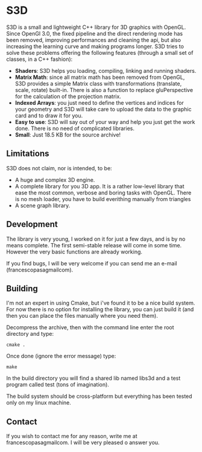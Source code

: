 # S3D

S3D is a small and lightweight C++ library for 3D graphics with OpenGL.
Since OpenGl 3.0, the fixed pipeline and the direct rendering mode has been
removed, improving performances and cleaning the api, but also increasing the
learning curve and making programs longer. S3D tries to solve these problems
offering the following features (through a small set of classes, in a C++
fashion):

 * __Shaders__: S3D helps you loading, compiling, linking and running
   shaders.
 * __Matrix Math__: since all matrix math has been removed from OpenGL,
   S3D provides a simple Matrix class with transformations (translate,
   scale, rotate) built-in. There is also a function to replace
   gluPerspective for the calculation of the projection matrix.
 * __Indexed Arrays__: you just need to define the vertices and indices
   for your geometry and S3D will take care to upload the data to the
   graphic card and to draw it for you.
 * __Easy to use__: S3D will say out of your way and help you just
   get the work done. There is no need of complicated libraries.
 * __Small__: Just 18.5 KB for the source archive!

## Limitations

S3D does not claim, nor is intended, to be:

 * A huge and complex 3D engine.
 * A complete library for you 3D app. It is a rather low-level
   library that ease the most common, verbose and boring tasks
   with OpenGL. There is no mesh loader, you have to build everithing
   manually from triangles
 * A scene graph library.

## Development

The library is very young, I worked on it for just a few days, and is by no
means complete. The first semi-stable release will come in some time.
However the very basic functions are already working.

If you find bugs, I will be very welcome if you can send me an e-mail
(francescopasa<at>gmail<dot>com).

## Building

I'm not an expert in using Cmake, but i've found it to be a nice build system.
For now there is no option for installing the library, you can just build
it (and then you can place the files manually where you need them).

Decompress the archive, then with the command line enter the root directory
and type:

    cmake .

Once done (ignore the error message) type:

    make

In the build directory you will find a shared lib named libs3d and a test program
called test (tons of imagination).

The build system should be cross-platform but everything has been tested only
on my linux machine.

## Contact

If you wish to contact me for any reason, write me at francescopasa<at>gmail<dot>com.
I will be very pleased o answer you.
